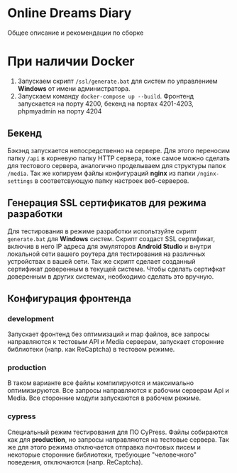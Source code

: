 # Online Dreams Diary
Общее описание и рекомендации по сборке

# При наличии Docker
1) Запускаем скрипт `/ssl/generate.bat` для систем по управлением **Windows** от имени администратора.
2) Запускаем команду `docker-compose up --build`. Фронтенд запускается на порту 4200, бекенд на портах 4201-4203, phpmyadmin на порту 4204

## Бекенд
Бэкэнд запускается непосредственно на сервере. Для этого переносим папку `/api` в корневую папку HTTP сервера, тоже самое можно сделать для тестового сервера, аналогично проделываем для структуры папок `/media`. Так же копируем файлы конфигураций **nginx** из папки `/nginx-settings` в соответсвующую папку настроек веб-серверов.

## Генерация SSL сертификатов для режима разработки
Для тестирования в режиме разработки испольтзуйте скрипт `generate.bat` для **Windows** систем. Скрипт создаст SSL сертификат, включив в него IP адреса для
эмуляторов **Android Studio** и внутри локальной сети вашего роутера для тестирования на различных устройствах в вашей сети. Так же скрипт сделает созданный
сертификат доверенным в текущей системе. Чтобы сделать сертифкат доверенным в других системах, необходимо сделать это вручную.

## Конфигурация фронтенда
### development
Запускает фронтенд без оптимизаций и map файлов, все запросы направляются к тестовым API и Media серверам, запускает сторонние библиотеки (напр. как ReCaptcha) в тестовом режиме.

### production
В таком варианте все файлы компилируются и максимально оптимизируются. Все запросы направляются к рабочим серверам Api и Media. Все сторонние модули запускаются в рабочем режиме.

### cypress
Специальный режим тестирования для ПО CyPress. Файлы собираются как для **production**, но запросы направляются на тестовые сервера. Так же для этого режима отключается отправка почтовых писем и некоторые сторонние библиотеки, требующие "человечного" поведения, отключаются (напр. ReCaptcha).
